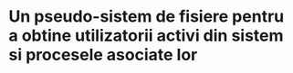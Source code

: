 # Un pseudo-sistem de fisiere pentru a obtine utilizatorii activi din sistem si procesele asociate lor

